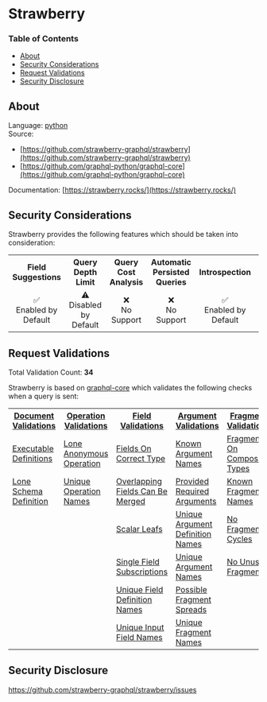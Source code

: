 # Strawberry

### Table of Contents
* [About](#About)
* [Security Considerations](#Security-Considerations)
* [Request Validations](#Request-Validations)
* [Security Disclosure](#Security-Disclosure)

## About
Language: [python](https://www.python.org/)\
Source:
- [https://github.com/strawberry-graphql/strawberry](https://github.com/strawberry-graphql/strawberry)
- [https://github.com/graphql-python/graphql-core](https://github.com/graphql-python/graphql-core)

Documentation: [https://strawberry.rocks/](https://strawberry.rocks/)

## Security Considerations
Strawberry provides the following features which should be taken into consideration:

<table>
	<tr>
		<th align="center">Field Suggestions</th>
		<th align="center">Query Depth Limit</th>
		<th align="center">Query Cost Analysis</th>
		<th align="center">Automatic Persisted Queries</th>
		<th align="center">Introspection</th>
		<th align="center">Debug Mode</th>
		<th align="center">Batch Requests</th>
	</tr>
	<tr>
		<td align="center">✅<br>Enabled by Default</td>
		<td align="center">⚠️<br>Disabled by Default</td>
		<td align="center">❌<br>No Support</td>
		<td align="center">❌<br>No Support</td>
		<td align="center">✅<br>Enabled by Default</td>
		<td align="center">❌<br>No Support</td>
		<td align="center">❌<br>No Support</td>
	</tr>
</table>

## Request Validations
Total Validation Count: **34**

Strawberry is based on [graphql-core](https://github.com/graphql-python/graphql-core) which validates the following checks when a query is sent:

<table>
	<tr>
		<th><a href="https://spec.graphql.org/October2021/#sec-Documents">Document Validations</a></th>
		<th><a href="https://spec.graphql.org/October2021/#sec-Validation.Operations">Operation Validations</a></th>
		<th><a href="https://spec.graphql.org/October2021/#sec-Validation.Fields">Field Validations</a></th>
		<th><a href="https://spec.graphql.org/October2021/#sec-Validation.Arguments">Argument Validations</a></th>
		<th><a href="https://spec.graphql.org/October2021/#sec-Validation.Fragments">Fragment Validations</a></th>
		<th><a href="https://spec.graphql.org/October2021/#sec-Values">Value Validations</a></th>
		<th><a href="https://spec.graphql.org/October2021/#sec-Validation.Directives">Directive Validations</a></th>
		<th><a href="https://spec.graphql.org/October2021/#sec-Validation.Variables">Variable Validations</a></th>
		<th>Misc. Validations</th>
	</tr>
	<tr>
		<td><a href="https://github.com/graphql-python/graphql-core/blob/main/src/graphql/validation/rules/executable_definitions.py">Executable Definitions</a></td>
		<td><a href="https://github.com/graphql-python/graphql-core/blob/main/src/graphql/validation/rules/lone_anonymous_operation.py">Lone Anonymous Operation</a></td>
		<td><a href="https://github.com/graphql-python/graphql-core/blob/main/src/graphql/validation/rules/fields_on_correct_type.py">Fields On Correct Type</a></td>
		<td><a href="https://github.com/graphql-python/graphql-core/blob/main/src/graphql/validation/rules/known_argument_names.py">Known Argument Names</a></td>
		<td><a href="https://github.com/graphql-python/graphql-core/blob/main/src/graphql/validation/rules/fragments_on_composite_types.py">Fragments On Composite Types</a></td>
		<td><a href="https://github.com/graphql-python/graphql-core/blob/main/src/graphql/validation/rules/known_type_names.py">Known Type Names</a></td>
		<td><a href="https://github.com/graphql-python/graphql-core/blob/main/src/graphql/validation/rules/known_directives.py">Known Directives</a></td>
		<td><a href="https://github.com/graphql-python/graphql-core/blob/main/src/graphql/validation/rules/no_undefined_variables.py">No Undefined Variables</a></td>
		<td><a href=""></a></td>
	</tr>
	<tr>
		<td><a href="https://github.com/graphql-python/graphql-core/blob/main/src/graphql/validation/rules/lone_schema_definition.py">Lone Schema Definition</a></td>
		<td><a href="https://github.com/graphql-python/graphql-core/blob/main/src/graphql/validation/rules/unique_operation_names.py">Unique Operation Names</a></td>
		<td><a href="https://github.com/graphql-python/graphql-core/blob/main/src/graphql/validation/rules/overlapping_fields_can_be_merged.py">Overlapping Fields Can Be Merged</a></td>
		<td><a href="https://github.com/graphql-python/graphql-core/blob/main/src/graphql/validation/rules/provided_required_arguments.py">Provided Required Arguments</a></td>
		<td><a href="https://github.com/graphql-python/graphql-core/blob/main/src/graphql/validation/rules/known_fragment_names.py">Known Fragment Names</a></td>
		<td><a href="https://github.com/graphql-python/graphql-core/blob/main/src/graphql/validation/rules/possible_type_extensions.py">Possible Type Extensions</a></td>
		<td><a href="https://github.com/graphql-python/graphql-core/blob/main/src/graphql/validation/rules/unique_directive_names.py">Unique Directive Names</a></td>
		<td><a href="https://github.com/graphql-python/graphql-core/blob/main/src/graphql/validation/rules/no_unused_variables.py">No Unused Variables</a></td>
		<td><a href=""></a></td>
	</tr>
	<tr>
		<td><a href=""></a></td>
		<td><a href=""></a></td>
		<td><a href="https://github.com/graphql-python/graphql-core/blob/main/src/graphql/validation/rules/scalar_leafs.py">Scalar Leafs</a></td>
		<td><a href="https://github.com/graphql-python/graphql-core/blob/main/src/graphql/validation/rules/unique_argument_definition_names.py">Unique Argument Definition Names</a></td>
		<td><a href="https://github.com/graphql-python/graphql-core/blob/main/src/graphql/validation/rules/no_fragment_cycles.py">No Fragment Cycles</a></td>
		<td><a href="https://github.com/graphql-python/graphql-core/blob/main/src/graphql/validation/rules/unique_enum_value_names.py">Unique Enum Value Names</a></td>
		<td><a href="https://github.com/graphql-python/graphql-core/blob/main/src/graphql/validation/rules/unique_directives_per_location.py">Unique Directives Per Location</a></td>
		<td><a href="https://github.com/graphql-python/graphql-core/blob/main/src/graphql/validation/rules/unique_variable_names.py">Unique Variable Names</a></td>
		<td><a href=""></a></td>
	</tr>
	<tr>
		<td><a href=""></a></td>
		<td><a href=""></a></td>
		<td><a href="https://github.com/graphql-python/graphql-core/blob/main/src/graphql/validation/rules/single_field_subscriptions.py">Single Field Subscriptions</a></td>
		<td><a href="https://github.com/graphql-python/graphql-core/blob/main/src/graphql/validation/rules/unique_argument_names.py">Unique Argument Names</a></td>
		<td><a href="https://github.com/graphql-python/graphql-core/blob/main/src/graphql/validation/rules/no_unused_fragments.py">No Unused Fragments</a></td>
		<td><a href="https://github.com/graphql-python/graphql-core/blob/main/src/graphql/validation/rules/unique_operation_types.py">Unique Operation Types</a></td>
		<td><a href=""></a></td>
		<td><a href="https://github.com/graphql-python/graphql-core/blob/main/src/graphql/validation/rules/variables_are_input_types.py">Variables Are Input Types</a></td>
		<td><a href=""></a></td>
	</tr>
	<tr>
		<td><a href=""></a></td>
		<td><a href=""></a></td>
		<td><a href="https://github.com/graphql-python/graphql-core/blob/main/src/graphql/validation/rules/unique_field_definition_names.py">Unique Field Definition Names</a></td>
		<td><a href="https://github.com/graphql-python/graphql-core/blob/main/src/graphql/validation/rules/possible_fragment_spreads.py">Possible Fragment Spreads</a></td>
		<td><a href=""></a></td>
		<td><a href="https://github.com/graphql-python/graphql-core/blob/main/src/graphql/validation/rules/unique_type_names.py">Unique Type Names</a></td>
		<td><a href=""></a></td>
		<td><a href="https://github.com/graphql-python/graphql-core/blob/main/src/graphql/validation/rules/variables_in_allowed_position.py">Variables In Allowed Position</a></td>
		<td><a href=""></a></td>
	</tr>
	<tr>
		<td><a href=""></a></td>
		<td><a href=""></a></td>
		<td><a href="https://github.com/graphql-python/graphql-core/blob/main/src/graphql/validation/rules/unique_input_field_names.py">Unique Input Field Names</a></td>
		<td><a href="https://github.com/graphql-python/graphql-core/blob/main/src/graphql/validation/rules/unique_fragment_names.py">Unique Fragment Names</a></td>
		<td><a href=""></a></td>
		<td><a href="https://github.com/graphql-python/graphql-core/blob/main/src/graphql/validation/rules/values_of_correct_type.py">Values Of Correct Type</a></td>
		<td><a href=""></a></td>
		<td><a href=""></a></td>
		<td><a href=""></a></td>
	</tr>
</table>

## Security Disclosure
https://github.com/strawberry-graphql/strawberry/issues